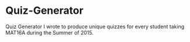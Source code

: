 # Quiz-Generator
Quiz Generator I wrote to produce unique quizzes for every student taking MAT16A during the Summer of 2015.

